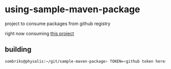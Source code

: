 # using-sample-maven-package

project to consume packages from github registry

right now consuming [this project](https://github.com/ekorab/sample-maven-package)

## building

```bash
sombriks@physalis:~/git/sample-maven-package> TOKEN=<github token here> mvn -s settings.xml clean install
```
